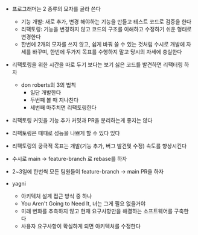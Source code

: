 - 프로그래머는 2 종류의 모자를 골라 쓴다
    - 기능 개발: 새로 추가, 변경 해야하는 기능을 만들고 테스트 코드로 검증을 한다
    - 리팩토링: 기능을 변경하지 않고 코드의 구조를 이해하고 수정하기 쉬운 형태로 변경한다
    - 한번에 2개의 모자를 쓰지 않고, 쉽게 바꿔 쓸 수 있는 것처럼 수시로 개발에 자세를 바꾸며, 한번에 두가지 목표를 수행하지 말고 당시의 자세에 충실한다

- 리팩토링을 위한 시간을 따로 두기 보다는 보기 싫은 코드를 발견하면 리팩터링 하자
  - don roberts의 3의 법칙
    - 일단 개발한다
    - 두번째 볼 때 지나친다
    - 세번째 마주치면 리팩토링한다
- 리팩토링 커밋을 기능 추가 커밋과 PR을 분리하는게 좋지는 않다
- 리팩토링은 때때로 성능을 나쁘게 할 수 있다 있다
- 리팩토링의 궁극적 목표는 개발(기능 추가, 버그 발견및 수정) 속도를 향상시킨다
- 수시로 main -> feature-branch 로 rebase를 하자
- 2~3일에 한번씩 모든 팀원들이 feature-branch -> main PR을 하자
- yagni
  - 아키텍처 설계 접근 방식 중 하나
  - You Aren't Going to Need It, 너는 그게 필요 없을거야
  - 미래 변화를 추측하지 않고 현재 요구사항만을 해결하는 소프트웨어를 구축한다
  - 사용자 요구사항이 확실하게 되면 아키텍처를 수정한다
